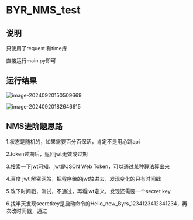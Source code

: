 # BYR_NMS_test
## 说明

只使用了request 和time库

直接运行main.py即可

## 运行结果

![image-20240920150509669](https://r2img.xianrenzhou.top/pics/2024/09/12db05f9581d298f6e5481e351002f5a.png)

![image-20240920182646615](https://r2img.xianrenzhou.top/pics/2024/09/3021fbf96ee75a6760948c06b018c96b.png)

## NMS进阶题思路
1.状态是随机的，如果需要百分百保活，肯定不是用心跳api



2.token过期后，返回jwt无效或过期



3.搜索一下jwt可知，jwt是JSON Web Token，可以通过某种算法算出来



4.百度 jwt 解密网站，把程序给的jwt放进去，发现变化的只有时间戳



5.改下时间戳，测试，不通过，再看jwt定义，发现还需要一个secret key



6.找半天发现secretkey是启动命令的Hello_new_Byrs_1234123412341234，再次改时间戳，通过
